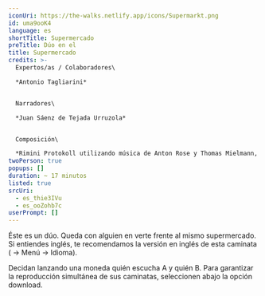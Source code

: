```yaml
---
iconUri: https://the-walks.netlify.app/icons/Supermarkt.png
id: uma9ooK4
language: es
shortTitle: Supermercado
preTitle: Dúo en el
title: Supermercado
credits: >-
  Expertos/as / Colaboradores\

  *Antonio Tagliarini*


  Narradores\

  *Juan Sáenz de Tejada Urruzola*


  Composición\

  *Rimini Protokoll utilizando música de Anton Rose y Thomas Mielmann, así como de la película "Four rebounds to death" de Laurids Köhne y Tibor Köhne, compuesta por Linus Rogsch, producida por: Laurids Köhne y Tibor Köhne.*
twoPerson: true
popups: []
duration: ~ 17 minutos
listed: true
srcUri:
  - es_thie3IVu
  - es_ooZohb7c
userPrompt: []
---
```

Éste es un dúo. Queda con alguien en verte frente al mismo supermercado. Si entiendes inglés, te recomendamos la versión en inglés de esta caminata ( → Menú → Idioma).

Decidan lanzando una moneda quién escucha A y quién B. Para garantizar la reproducción simultánea de sus caminatas, seleccionen abajo la opción download.